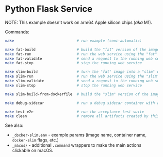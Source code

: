 # Python Flask Service

NOTE: This example doesn't work on arm64 Apple silicon chips (_aka_ M1).

Commands:

```sh
make                             # run example (semi-automatic)

make fat-build                   # build the "fat" version of the image
make fat-run                     # run the web service using the "fat" image
make fat-validate                # send a request to the running web service
make fat-stop                    # stop the running web service

make slim-build                  # turn the "fat" image into a "slim" one
make slim-run                    # run the web service using the "slim" image
make slim-validate               # send a request to the running web service
make slim-stop                   # stop the running web service

make slim-build-from-dockerfile  # build the "slim" version of the image using the "fat" Dockerfile

make debug-sidecar               # run a debug sidecar container with an interactive shell

make test-e2e                    # run the acceptance test suite
make clean                       # remove all artifacts created by this example
```

See also:

- `_docker-slim.env` - example params (image name, container name, `docker-slim` flags, etc.)
- `_macos/` - additional `.command` wrappers to make the main actions clickable on macOS.
